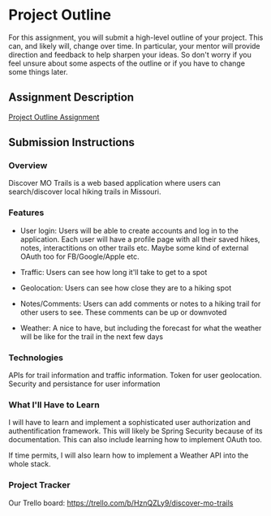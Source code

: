 # Project Outline
For this assignment, you will submit a high-level outline of your project. This can, and likely will, change over time. In particular, your mentor will provide direction and feedback to help sharpen your ideas. So don't worry if you feel unsure about some aspects of the outline or if you have to change some things later.

## Assignment Description
[Project Outline Assignment](https://education.launchcode.org/liftoff/modules/assignments/project-outline)

## Submission Instructions

### Overview
Discover MO Trails is a web based application where users can search/discover local hiking trails in Missouri. 

### Features

- User login: Users will be able to create accounts and log in to the application. Each user will have a profile page with all their saved hikes, notes, interactitions on other trails etc. Maybe some kind of external OAuth too for FB/Google/Apple etc.

- Traffic: Users can see how long it'll take to get to a spot

- Geolocation: Users can see how close they are to a hiking spot

- Notes/Comments: Users can add comments or notes to a hiking trail for other users to see. These comments can be up or downvoted

- Weather: A nice to have, but including the forecast for what the weather will be like for the trail in the next few days

### Technologies

APIs for trail information and traffic information. Token for user geolocation. Security and persistance for user information

### What I'll Have to Learn

I will have to learn and implement a sophisticated user authorization and authentification framework. This will likely be Spring Security because of its documentation. This can also include learning how to implement OAuth too. 

If time permits, I will also learn how to implement a Weather API into the whole stack.

### Project Tracker
Our Trello board: https://trello.com/b/HznQZLy9/discover-mo-trails 